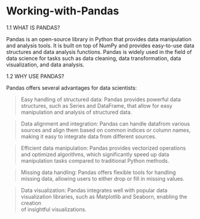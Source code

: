 # Working-with-Pandas

1.1 WHAT IS PANDAS?

  Pandas is an open-source library in Python that provides data manipulation and analysis tools. It is built on top of NumPy and provides easy-to-use data structures and data analysis functions. Pandas is widely used in the field of data science for tasks such as data cleaning, data transformation, data visualization, and data analysis.
  
1.2 WHY USE PANDAS?

  Pandas offers several advantages for data scientists:
  
  > Easy handling of structured data: Pandas provides powerful data structures, such as Series and DataFrame, that allow for easy manipulation     and analysis of structured data.
  
  > Data alignment and integration: Pandas can handle datafrom various sources and align them based on common indices or column names, making it   easy to integrate data from different sources.
  
  > Efficient data manipulation: Pandas provides vectorized operations and optimized algorithms, which significantly speed up data manipulation    tasks compared to traditional Python methods.
  
  > Missing data handling: Pandas offers flexible tools for handling missing data, allowing users to either drop or fill in missing values.
  
  > Data visualization: Pandas integrates well with popular data visualization libraries, such as Matplotlib and Seaborn, enabling the creation  
  of insightful visualizations.

